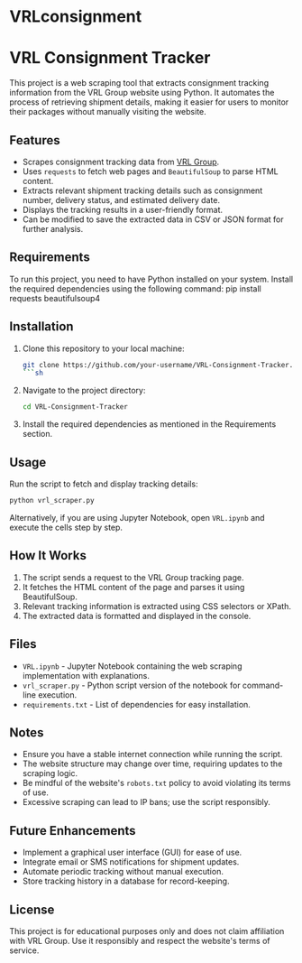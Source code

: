 # VRLconsignment
# VRL Consignment Tracker

This project is a web scraping tool that extracts consignment tracking information from the VRL Group website using Python. It automates the process of retrieving shipment details, making it easier for users to monitor their packages without manually visiting the website.

## Features
- Scrapes consignment tracking data from [VRL Group](http://www.vrlgroup.in/track_consignment.aspx).
- Uses `requests` to fetch web pages and `BeautifulSoup` to parse HTML content.
- Extracts relevant shipment tracking details such as consignment number, delivery status, and estimated delivery date.
- Displays the tracking results in a user-friendly format.
- Can be modified to save the extracted data in CSV or JSON format for further analysis.

## Requirements
To run this project, you need to have Python installed on your system. Install the required dependencies using the following command:
pip install requests beautifulsoup4

## Installation
1. Clone this repository to your local machine:
   ```sh
   git clone https://github.com/your-username/VRL-Consignment-Tracker.git
   ```sh
2. Navigate to the project directory:
   ```sh
   cd VRL-Consignment-Tracker
   ```
3. Install the required dependencies as mentioned in the Requirements section.

## Usage
Run the script to fetch and display tracking details:
```sh
python vrl_scraper.py
```
Alternatively, if you are using Jupyter Notebook, open `VRL.ipynb` and execute the cells step by step.

## How It Works
1. The script sends a request to the VRL Group tracking page.
2. It fetches the HTML content of the page and parses it using BeautifulSoup.
3. Relevant tracking information is extracted using CSS selectors or XPath.
4. The extracted data is formatted and displayed in the console.

## Files
- `VRL.ipynb` - Jupyter Notebook containing the web scraping implementation with explanations.
- `vrl_scraper.py` - Python script version of the notebook for command-line execution.
- `requirements.txt` - List of dependencies for easy installation.

## Notes
- Ensure you have a stable internet connection while running the script.
- The website structure may change over time, requiring updates to the scraping logic.
- Be mindful of the website's `robots.txt` policy to avoid violating its terms of use.
- Excessive scraping can lead to IP bans; use the script responsibly.

## Future Enhancements
- Implement a graphical user interface (GUI) for ease of use.
- Integrate email or SMS notifications for shipment updates.
- Automate periodic tracking without manual execution.
- Store tracking history in a database for record-keeping.

## License
This project is for educational purposes only and does not claim affiliation with VRL Group. Use it responsibly and respect the website's terms of service.

